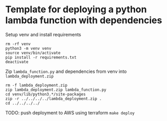# Template for deploying a python lambda function with dependencies
Setup venv and install requirements

```
rm -rf venv
python3 -m venv venv
source venv/bin/activate
pip install -r requirements.txt
deactivate
```

Zip `lambda_function.py` and dependencies from venv into `lambda_deployment.zip`

```
rm -f lambda_deployment.zip
zip lambda_deployment.zip lambda_function.py
cd venv/lib/python3.*/site-packages
zip -r ../../../../lambda_deployment.zip .
cd ../../../../
```

TODO: push deployment to AWS using terraform `make deploy`
